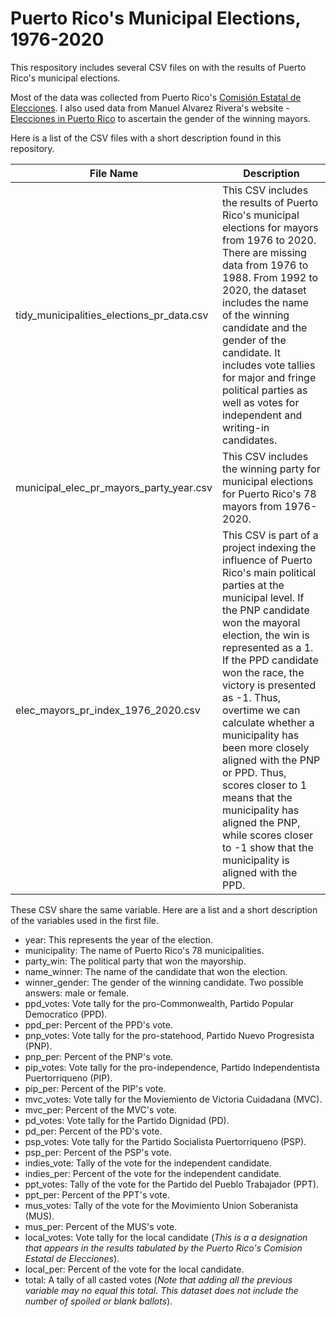 # Puerto Rico's Municipal Elections, 1976-2020

This respository includes several CSV files on with the results of Puerto Rico's municipal elections. 

Most of the data was collected from Puerto Rico's [Comisión Estatal de Elecciones](https://www.ceepur.org). I also used data from Manuel Alvarez Rivera's website - [Elecciones in Puerto Rico](https://electionspuertorico.org/home_es.html) to ascertain the gender of the winning mayors.

Here is a list of the CSV files with a short description found in this repository.

| File Name | Description |
| ----------- | ----------- |
| tidy_municipalities_elections_pr_data.csv | This CSV includes the results of Puerto Rico's municipal elections for mayors from 1976 to 2020. There are missing data from 1976 to 1988. From 1992 to 2020, the dataset includes the name of the winning candidate and the gender of the candidate. It includes vote tallies for major and fringe political parties as well as votes for independent and writing-in candidates.|
| municipal_elec_pr_mayors_party_year.csv| This CSV includes the winning party for municipal elections for Puerto Rico's 78 mayors from 1976-2020.|
|elec_mayors_pr_index_1976_2020.csv| This CSV is part of a project indexing the influence of Puerto Rico's main political parties at the municipal level. If the PNP candidate won the mayoral election, the win is represented as a 1. If the PPD candidate won the race, the victory is presented as -1. Thus, overtime we can calculate whether a municipality has been more closely aligned with the PNP or PPD. Thus, scores closer to 1 means that the municipality has aligned the PNP, while scores closer to -1 show that the municipality is aligned with the PPD.|


These CSV share the same variable. Here are a list and a short description of the variables used in the first file.

- year: This represents the year of the election.
- municipality: The name of Puerto Rico's 78 municipalities.
- party_win: The political party that won the mayorship. 
- name_winner: The name of the candidate that won the election.
- winner_gender: The gender of the winning candidate. Two possible answers: male or female.
- ppd_votes: Vote tally for the pro-Commonwealth, Partido Popular Democratico (PPD).
- ppd_per: Percent of the PPD's vote.
- pnp_votes: Vote tally for the pro-statehood, Partido Nuevo Progresista (PNP).
- pnp_per: Percent of the PNP's vote.
- pip_votes: Vote tally for the pro-independence, Partido Independentista Puertorriqueno (PIP).
- pip_per: Percent of the PIP's vote.
- mvc_votes: Vote tally for the Moviemiento de Victoria Cuidadana (MVC).
- mvc_per: Percent of the MVC's vote.
- pd_votes: Vote tally for the Partido Dignidad (PD).
- pd_per: Percent of the PD's vote.
- psp_votes: Vote tally for the Partido Socialista Puertorriqueno (PSP).
- psp_per: Percent of the PSP's vote.
- indies_vote: Tally of the vote for the independent candidate.
- indies_per: Percent of the vote for the independent candidate.
- ppt_votes: Tally of the vote for the Partido del Pueblo Trabajador (PPT).
- ppt_per: Percent of the PPT's vote.
- mus_votes: Tally of the vote for the Movimiento Union Soberanista (MUS).
- mus_per: Percent of the MUS's vote.
- local_votes: Vote tally for the local candidate (*This is a a designation that appears in the results tabulated by the Puerto Rico's Comision Estatal de Elecciones*).
- local_per: Percent of the vote for the local candidate.
- total: A tally of all casted votes (*Note that adding all the previous variable may no equal this total. This dataset does not include the number of spoiled or blank ballots*).



